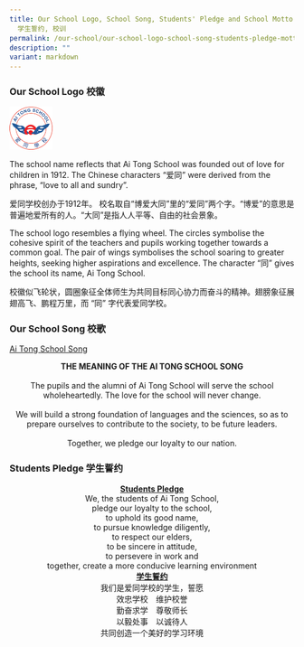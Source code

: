 ```yaml
---
title: Our School Logo, School Song, Students' Pledge and School Motto 校徽, 校歌,
  学生誓约, 校训
permalink: /our-school/our-school-logo-school-song-students-pledge-motto/
description: ""
variant: markdown
---
```

### Our School Logo 校徽

<img src="/images/ATS-Logo-web.png" style="width:15%">
		 
The school name reflects that Ai Tong School was founded out of love for children in 1912. The Chinese characters “爱同” were derived from the phrase, “love to all and sundry”.

爱同学校创办于1912年。 校名取自“博爱大同”里的“爱同”两个字。“博爱”的意思是普遍地爱所有的人。“大同”是指人人平等、自由的社会景象。

The school logo resembles a flying wheel. The circles symbolise the cohesive spirit of the teachers and pupils
working together towards a common goal. The pair of wings symbolises the school soaring to greater heights,
seeking higher aspirations and excellence. The character “同” gives the school its name, Ai Tong School.

校徽似飞轮状，圆圈象征全体师生为共同目标同心协力而奋斗的精神。翅膀象征展翅高飞、鹏程万里，而 “同” 字代表爱同学校。

### Our School Song 校歌

[Ai Tong School Song](https://drive.google.com/file/d/1mKTwdSwU3qAPcKsVksV47Fv0oPgnmbTU/view?usp=drive_link)

<center><b>THE MEANING OF THE AI TONG SCHOOL SONG</b><br><br>The pupils and the alumni of Ai Tong School will serve the school wholeheartedly. The love for the school will never change.<br><br>We will build a strong foundation of languages and the sciences, so as to prepare ourselves to contribute to the society, to be future leaders.<br><br>Together, we pledge our loyalty to our nation.</center>


### Students Pledge 学生誓约


<center><b><u>Students Pledge</u></b><br>
We, the students of Ai Tong School,<br>
	pledge our loyalty to the school,<br>
	to uphold its good name,<br>
	to pursue knowledge diligently,<br>
	to respect our elders,<br>
	to be sincere in attitude, <br>
	to persevere in work and<br>
	together, create a more conducive learning environment</center>
	

<center><b><u>学生誓约</u></b><br>
我们是爱同学校的学生，誓愿<br>
效忠学校　维护校誉<br>
	勤奋求学　尊敬师长<br>
	以毅处事　以诚待人<br>
	共同创造一个美好的学习环境</center>